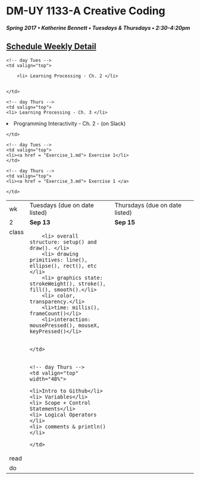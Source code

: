 # DM-UY 1133-A Creative Coding
##### Spring 2017 • Katherine Bennett • Tuesdays & Thursdays • 2:30-4:20pm 

## [Schedule Weekly Detail](Calendar.md) 

<table>
<tr>
<td>wk</td>
<td>Tuesdays (due on date listed)</td>
<td>Thursdays (due on date listed)</td>
</tr>

<!-- dates -->
<tr>
  <td valign="top">2</td>
  <td valign="top" width="48%"><strong>Sep 13</strong></td>
  <td valign="top" width="48%"><strong>Sep 15</strong></td>
</tr>

<!-- class -->
<tr>
	<td valign="top">class</td>
	<!-- day Tues -->
	<td valign="top" width="48%">

		<li> overall structure: setup() and draw(). </li>
		<li> drawing primitives: line(), ellipse(), rect(), etc </li>
		<li> graphics state: strokeWeight(), stroke(), fill(), smooth().</li>
		<li> color, transparency.</li>
		<li>time: millis(), frameCount()</li>
		<li>interaction: mousePressed(), mouseX, keyPressed()</li>

		
	</td>
	

	<!-- day Thurs -->
	<td valign="top" width="48%">

	<li>Intro to Github</li>	
	<li> Variables</li>
	<li> Scope + Control Statements</li> 
	<li> Logical Operators </li>
	<li> comments & println()</li>

	</td>

<!-- homework -->
<tr>
  <td valign="top">read</td>
  	
  	<!-- day Tues -->
  	<td valign="top"> 
  
		<li> Learning Processing - Ch. 2 </li>
		

	</td>

  	<!-- day Thurs -->
  	<td valign="top"> 
  	<li> Learning Processing - Ch. 3 </li>
  	
   <li>Programming Interactivity - Ch. 2 - (on Slack)</li>	
		
	
  	</td>
 </tr>


 <!-- do -->
<tr>
  <td valign="top">do</td>

	<!-- day Tues -->
 	<td valign="top"> 
 	<li><a href = "Exercise_1.md"> Exercise 1</li>
 	</td>

  	<!-- day Thurs -->
  	<td valign="top">
  	<li><a href = "Exercise_3.md"> Exercise 1 </a>
		
  	</td>

</tr>
</table>